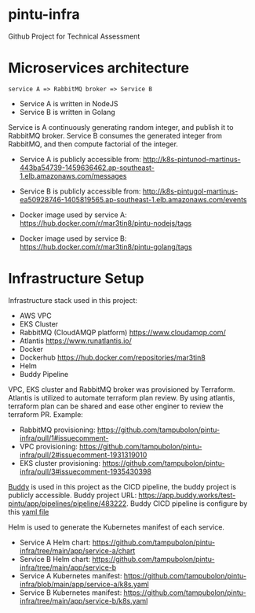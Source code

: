 # pintu-infra
Github Project for Technical Assessment


# Microservices architecture
`service A => RabbitMQ broker => Service B`

- Service A is written in NodeJS
- Service B is written in Golang

Service is A continuously generating random integer, and publish it to RabbitMQ broker.
Service B consumes the generated integer from RabbitMQ, and then compute factorial of the integer.

- Service A is publicly accessible from: http://k8s-pintunod-martinus-443ba54739-1459636462.ap-southeast-1.elb.amazonaws.com/messages
- Service B is publicly accessible from: http://k8s-pintugol-martinus-ea50928746-1405819565.ap-southeast-1.elb.amazonaws.com/events

- Docker image used by service A: https://hub.docker.com/r/mar3tin8/pintu-nodejs/tags
- Docker image used by service B: https://hub.docker.com/r/mar3tin8/pintu-golang/tags


#
# Infrastructure Setup
Infrastructure stack used in this project:
- AWS VPC
- EKS Cluster
- RabbitMQ (CloudAMQP platform) https://www.cloudamqp.com/
- Atlantis https://www.runatlantis.io/
- Docker
- Dockerhub https://hub.docker.com/repositories/mar3tin8
- Helm
- Buddy Pipeline


VPC, EKS cluster and RabbitMQ broker was provisioned by Terraform.
Atlantis is utilized to automate terraform plan review. By using atlantis, terraform plan can be shared and ease other enginer to review the terraform PR.
Example:
- RabbitMQ provisioning: https://github.com/tampubolon/pintu-infra/pull/1#issuecomment-
- VPC provisioning: https://github.com/tampubolon/pintu-infra/pull/2#issuecomment-1931319010
- EKS cluster provisioning: https://github.com/tampubolon/pintu-infra/pull/3#issuecomment-1935430398

[Buddy](https://app.buddy.works/test-pintu/app/pipelines/pipeline/483222) is used in this project as the CICD pipeline, the buddy project is publicly accessible. Buddy project URL: https://app.buddy.works/test-pintu/app/pipelines/pipeline/483222. Buddy CICD pipeline is configure by this [yaml file](https://github.com/tampubolon/pintu-infra/blob/main/buddy.yaml)

Helm is used to generate the Kubernetes manifest of each service.
- Service A Helm chart: https://github.com/tampubolon/pintu-infra/tree/main/app/service-a/chart
- Service B Helm chart: https://github.com/tampubolon/pintu-infra/tree/main/app/service-b
- Service A Kubernetes manifest: https://github.com/tampubolon/pintu-infra/blob/main/app/service-a/k8s.yaml
- Service B Kubernetes manifest: https://github.com/tampubolon/pintu-infra/tree/main/app/service-b/k8s.yaml